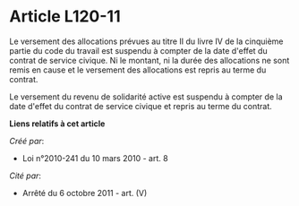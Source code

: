 # Article L120-11

Le versement des allocations prévues au titre II du livre IV de la cinquième partie du code du travail est suspendu à compter
de la date d'effet du contrat de service civique. Ni le montant, ni la durée des allocations ne sont remis en cause et le
versement des allocations est repris au terme du contrat.

Le versement du revenu de solidarité active est suspendu à compter de la date d'effet du contrat de service civique et repris
au terme du contrat.

**Liens relatifs à cet article**

_Créé par_:

  - Loi n°2010-241 du 10 mars 2010 - art. 8

_Cité par_:

  - Arrêté du 6 octobre 2011 - art. (V)
